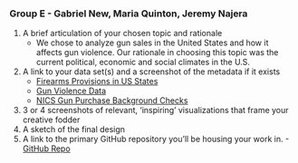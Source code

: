 ### Group E - Gabriel New, Maria Quinton, Jeremy Najera
1. A brief articulation of your chosen topic and rationale
   - We chose to analyze gun sales in the United States and how it affects gun violence. Our rationale in choosing this topic was the current political, economic        and social climates in the U.S.
2. A link to your data set(s) and a screenshot of the metadata if it exists
   - [Firearms Provisions in US States](https://www.kaggle.com/jboysen/state-firearms)
   - [Gun Violence Data](https://www.kaggle.com/jameslko/gun-violence-data)
   - [NICS Gun Purchase Background Checks](https://cran.r-project.org/web/packages/gunsales/README.html)
3. 3 or 4 screenshots of relevant, ‘inspiring’ visualizations that frame your creative fodder
4. A sketch of the final design
5. A link to the primary GitHub repository you’ll be housing your work in.
   -[GitHub Repo](https://github.com/Mquinton28/Project-2---Group-E)
